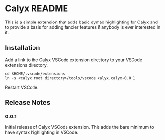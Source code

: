 # Calyx README

This is a simple extension that adds basic syntax highlighting for Calyx and to provide a basis for adding
fancier features if anybody is ever interested in it.

## Installation
Add a link to the Calyx VSCode extension directory to your VSCode extensions directory.
```
cd $HOME/.vscode/extensions
ln -s <calyx root directory>/tools/vscode calyx.calyx-0.0.1
```
Restart VSCode.

<!-- ## Features -->

<!-- ## Requirements -->

<!-- If you have any requirements or dependencies, add a section describing those and how to install and configure them. -->

<!-- ## Extension Settings -->

## Release Notes

### 0.0.1

Initial release of Calyx VSCode extension. This adds the bare minimum to have syntax highlighting in VSCode.
